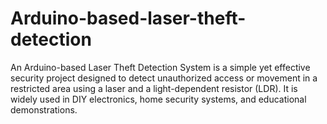 # Arduino-based-laser-theft-detection
An Arduino-based Laser Theft Detection System is a simple yet effective security project designed to detect unauthorized access or movement in a restricted area using a laser and a light-dependent resistor (LDR). It is widely used in DIY electronics, home security systems, and educational demonstrations.
